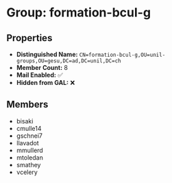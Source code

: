 # Group: formation-bcul-g

## Properties

- **Distinguished Name:** `CN=formation-bcul-g,OU=unil-groups,OU=gesu,DC=ad,DC=unil,DC=ch`
- **Member Count:** 8
- **Mail Enabled:** ✅
- **Hidden from GAL:** ❌

## Members

- bisaki
- cmulle14
- gschnei7
- llavadot
- mmullerd
- mtoledan
- smathey
- vcelery
